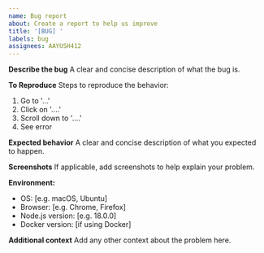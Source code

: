 ```yaml
---
name: Bug report
about: Create a report to help us improve
title: '[BUG] '
labels: bug
assignees: AAYUSH412
---
```


**Describe the bug**
A clear and concise description of what the bug is.

**To Reproduce**
Steps to reproduce the behavior:
1. Go to '...'
2. Click on '....'
3. Scroll down to '....'
4. See error

**Expected behavior**
A clear and concise description of what you expected to happen.

**Screenshots**
If applicable, add screenshots to help explain your problem.

**Environment:**
- OS: [e.g. macOS, Ubuntu]
- Browser: [e.g. Chrome, Firefox]
- Node.js version: [e.g. 18.0.0]
- Docker version: [if using Docker]

**Additional context**
Add any other context about the problem here.
